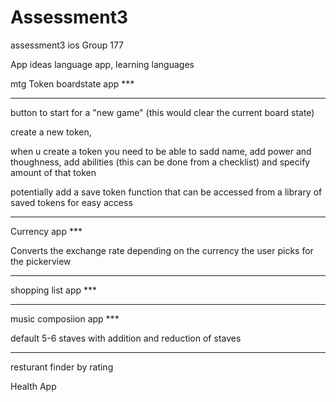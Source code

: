 # Assessment3
assessment3 ios
Group 177

App ideas
language app, learning languages





mtg Token boardstate app ***

----------------------------

button to start for a "new game" (this would clear the current board state)

create a new token, 

when u create a token you need to be able to sadd name, add power and thoughness, add abilities (this can be done from a checklist) and specify amount of that token

potentially add a save token function that can be accessed from a library of saved tokens for easy access

----------------------------


Currency app ***

Converts the exchange rate depending on the currency the user picks for the pickerview 



----------------------------

shopping list app ***

--------------------------------



music composiion app ***

default 5-6 staves
with addition and reduction of staves




-------------------------------
resturant finder by rating

Health App




